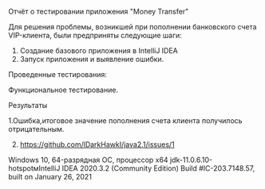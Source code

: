 Отчёт о тестировании приложения "Money Transfer"

Для решения проблемы, возникшей при пополнении банковского счета VIP-клиента, были предприняты следующие шаги:
1. Создание базового приложения в IntelliJ IDEA
2. Запуск приложения и выявление ошибки.

Проведенные тестирования:

Функциональное тестирование.


Результаты

1.Ошибка,итоговое значение пополнения счета клиента получилось отрицательным. 

2. https://github.com/lDarkHawkI/java2.1/issues/1

Windows 10, 64-разрядная ОС, процессор х64
jdk-11.0.6.10-hotspotмIntelliJ IDEA 2020.3.2 (Community Edition)
Build #IC-203.7148.57, built on January 26, 2021
